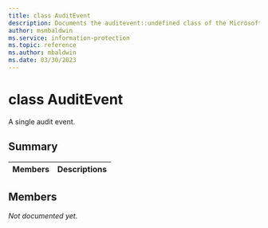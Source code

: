 ```yaml
---
title: class AuditEvent 
description: Documents the auditevent::undefined class of the Microsoft Information Protection (MIP) SDK.
author: msmbaldwin
ms.service: information-protection
ms.topic: reference
ms.author: mbaldwin
ms.date: 03/30/2023
---
```


# class AuditEvent 
A single audit event.
  
## Summary
 Members                        | Descriptions                                
--------------------------------|---------------------------------------------
  
## Members
_Not documented yet._

